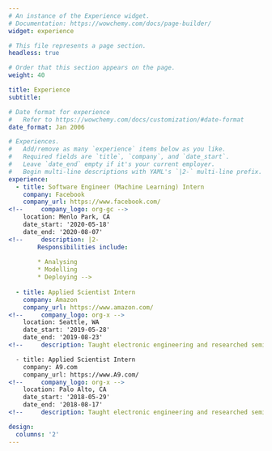 ```yaml
---
# An instance of the Experience widget.
# Documentation: https://wowchemy.com/docs/page-builder/
widget: experience

# This file represents a page section.
headless: true

# Order that this section appears on the page.
weight: 40

title: Experience
subtitle:

# Date format for experience
#   Refer to https://wowchemy.com/docs/customization/#date-format
date_format: Jan 2006

# Experiences.
#   Add/remove as many `experience` items below as you like.
#   Required fields are `title`, `company`, and `date_start`.
#   Leave `date_end` empty if it's your current employer.
#   Begin multi-line descriptions with YAML's `|2-` multi-line prefix.
experience:
  - title: Software Engineer (Machine Learning) Intern
    company: Facebook
    company_url: https://www.facebook.com/
<!--     company_logo: org-gc -->
    location: Menlo Park, CA
    date_start: '2020-05-18'
    date_end: '2020-08-07'
<!--     description: |2-
        Responsibilities include:
        
        * Analysing
        * Modelling
        * Deploying -->
        
  - title: Applied Scientist Intern
    company: Amazon
    company_url: https://www.amazon.com/
<!--     company_logo: org-x -->
    location: Seattle, WA
    date_start: '2019-05-28'
    date_end: '2019-08-23'
<!--     description: Taught electronic engineering and researched semiconductor physics. -->

  - title: Applied Scientist Intern
    company: A9.com
    company_url: https://www.A9.com/
<!--     company_logo: org-x -->
    location: Palo Alto, CA
    date_start: '2018-05-29'
    date_end: '2018-08-17'
<!--     description: Taught electronic engineering and researched semiconductor physics. -->

design:
  columns: '2'
---
```

